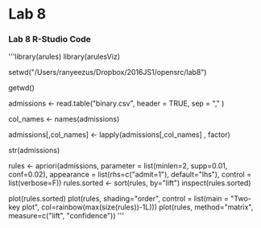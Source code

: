 # Lab 8


### Lab 8 R-Studio Code 
'''library(arules)
library(arulesViz)

setwd("/Users/ranyeezus/Dropbox/2016JS1/opensrc/lab8")

getwd()

admissions <- read.table("binary.csv", header = TRUE, sep = "," )

col_names <- names(admissions)

admissions[,col_names] <- lapply(admissions[,col_names] , factor)

str(admissions)

rules <- apriori(admissions,  parameter = list(minlen=2, supp=0.01, conf=0.02),
                 appearance = list(rhs=c("admit=1"), 
                                   default="lhs"),
                 control = list(verbose=F))
rules.sorted <- sort(rules, by="lift")
inspect(rules.sorted)

plot(rules.sorted)
plot(rules, shading="order", control = list(main = "Two-key plot",
                                            col=rainbow(max(size(rules))-1L)))
plot(rules, method="matrix", measure=c("lift", "confidence"))
'''
